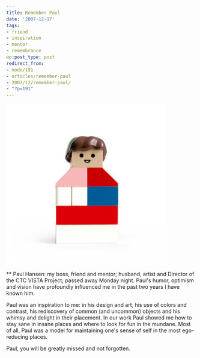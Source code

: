 ```yaml
---
title: Remember Paul
date: '2007-12-17'
tags:
- friend
- inspiration
- mentor
- remembrance
wp:post_type: post
redirect_from:
- node/191
- articles/remember-paul
- 2007/12/remember-paul/
- "?p=191"
---
```


![Color Lego Guy](2007-12-17-Remember-Paul/lego2web.jpg)

** Paul Hansen: my boss, friend and mentor; husband, artist and Director of the CTC VISTA Project; passed away Monday night. Paul's humor, optimism and vision have profoundly influenced me in the past two years I have known him.

Paul was an inspiration to me: in his design and art, his use of colors and contrast, his rediscovery of common (and uncommon) objects and his whimsy and delight in their placement. In our work Paul showed me how to stay sane in insane places and where to look for fun in the mundane. Most of all, Paul was a model for maintaining one's sense of self in the most ego-reducing places.

Paul, you will be greatly missed and not forgotten.
